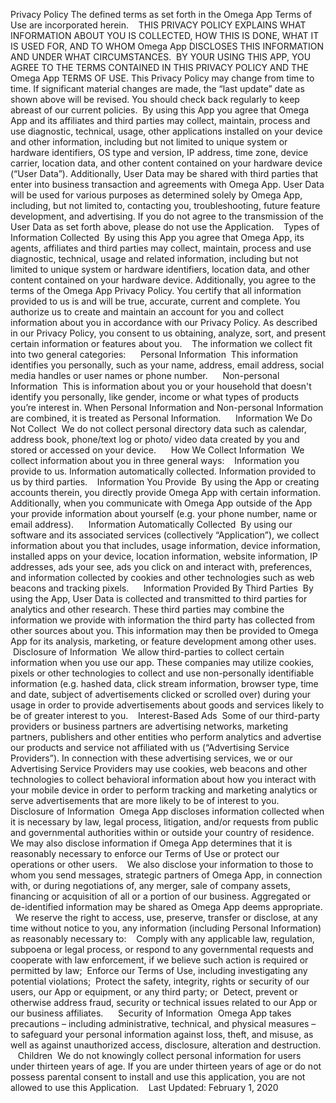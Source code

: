 Privacy Policy The defined terms as set forth in the Omega App Terms of Use are incorporated herein.    THIS PRIVACY POLICY EXPLAINS WHAT INFORMATION ABOUT YOU IS COLLECTED, HOW THIS IS DONE, WHAT IT IS USED FOR, AND TO WHOM Omega App DISCLOSES THIS INFORMATION AND UNDER WHAT CIRCUMSTANCES.  BY YOUR USING THIS APP, YOU AGREE TO THE TERMS CONTAINED IN THIS PRIVACY POLICY AND THE Omega App TERMS OF USE. This Privacy Policy may change from time to time. If significant material changes are made, the “last update” date as shown above will be revised. You should check back regularly to keep abreast of our current policies.  By using this App you agree that Omega App and its affiliates and third parties may collect, maintain, process and use diagnostic, technical, usage, other applications installed on your device and other information, including but not limited to unique system or hardware identifiers, OS type and version, IP address, time zone, device carrier, location data, and other content contained on your hardware device (“User Data”). Additionally, User Data may be shared with third parties that enter into business transaction and agreements with Omega App. User Data will be used for various purposes as determined solely by Omega App, including, but not limited to, contacting you, troubleshooting, future feature development, and advertising. If you do not agree to the transmission of the User Data as set forth above, please do not use the Application.    Types of Information Collected  By using this App you agree that Omega App, its agents, affiliates and third parties may collect, maintain, process and use diagnostic, technical, usage and related information, including but not limited to unique system or hardware identifiers, location data, and other content contained on your hardware device. Additionally, you agree to the terms of the Omega App Privacy Policy. You certify that all information provided to us is and will be true, accurate, current and complete. You authorize us to create and maintain an account for you and collect information about you in accordance with our Privacy Policy. As described in our Privacy Policy, you consent to us obtaining, analyze, sort, and present certain information or features about you.    The information we collect fit into two general categories:     
Personal Information  This information identifies you personally, such as your name, address, email address, social media handles or user names or phone number.     
Non-personal Information  This is information about you or your household that doesn't identify you personally, like gender, income or what types of products you’re interest in. When Personal Information and Non-personal Information are combined, it is treated as Personal Information.      Information We Do Not Collect  We do not collect personal directory data such as calendar, address book, phone/text log or photo/ video data created by you and stored or accessed on your device.      How We Collect Information  We collect information about you in three general ways:    Information you provide to us. Information automatically collected. Information provided to us by third parties.    Information You Provide  By using the App or creating accounts therein, you directly provide Omega App with certain information. Additionally, when you communicate with Omega App outside of the App your provide information about yourself (e.g. your phone number, name or email address).      Information Automatically Collected  By using our software and its associated services (collectively “Application”), we collect information about you that includes, usage information, device information, installed apps on your device, location information, website information, IP addresses, ads your see, ads you click on and interact with, preferences, and information collected by cookies and other technologies such as web beacons and tracking pixels.      Information Provided By Third Parties  By using the App, User Data is collected and transmitted to third parties for analytics and other research. These third parties may combine the information we provide with information the third party has collected from other sources about you. This information may then be provided to Omega App for its analysis, marketing, or feature development among other uses.    Disclosure of Information  We allow third-parties to collect certain information when you use our app. These companies may utilize cookies, pixels or other technologies to collect and use non-personally identifiable information (e.g. hashed data, click stream information, browser type, time and date, subject of advertisements clicked or scrolled over) during your usage in order to provide advertisements about goods and services likely to be of greater interest to you.    Interest-Based Ads  Some of our third-party providers or business partners are advertising networks, marketing partners, publishers and other entities who perform analytics and advertise our products and service not affiliated with us (“Advertising Service Providers”). In connection with these advertising services, we or our Advertising Service Providers may use cookies, web beacons and other technologies to collect behavioral information about how you interact with your mobile device in order to perform tracking and marketing analytics or serve advertisements that are more likely to be of interest to you.    Disclosure of Information  Omega App discloses information collected when it is necessary by law, legal process, litigation, and/or requests from public and governmental authorities within or outside your country of residence. We may also disclose information if Omega App determines that it is reasonably necessary to enforce our Terms of Use or protect our operations or other users.    We also disclose your information to those to whom you send messages, strategic partners of Omega App, in connection with, or during negotiations of, any merger, sale of company assets, financing or acquisition of all or a portion of our business. Aggregated or de-identified information may be shared as Omega App deems appropriate.    We reserve the right to access, use, preserve, transfer or disclose, at any time without notice to you, any information (including Personal Information) as reasonably necessary to:    Comply with any applicable law, regulation, subpoena or legal process, or respond to any governmental requests and cooperate with law enforcement, if we believe such action is required or permitted by law;  Enforce our Terms of Use, including investigating any potential violations;  Protect the safety, integrity, rights or security of our users, our App or equipment, or any third party; or  Detect, prevent or otherwise address fraud, security or technical issues related to our App or our business affiliates.      Security of Information  Omega App takes precautions – including administrative, technical, and physical measures – to safeguard your personal information against loss, theft, and misuse, as well as against unauthorized access, disclosure, alteration and destruction.    Children  We do not knowingly collect personal information for users under thirteen years of age. If you are under thirteen years of age or do not possess parental consent to install and use this application, you are not allowed to use this Application.    Last Updated: February 1, 2020
